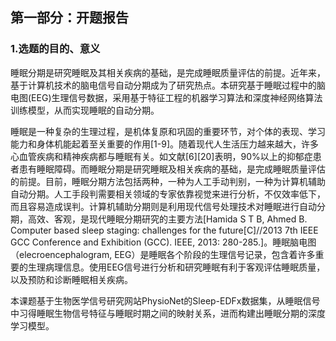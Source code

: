 ## 第一部分：开题报告
### 1.选题的目的、意义

睡眠分期是研究睡眠及其相关疾病的基础，是完成睡眠质量评估的前提。近年来，基于计算机技术的脑电信号自动分期成为了研究热点。本研究基于睡眠过程中的脑电图(EEG)生理信号数据，采用基于特征工程的机器学习算法和深度神经网络算法训练模型，从而实现睡眠的自动分期。

睡眠是一种复杂的生理过程，是机体复原和巩固的重要环节，对个体的表现、学习能力和身体机能起着至关重要的作用[1-9]。随着现代人生活压力越来越大，许多心血管疾病和精神疾病都与睡眠有关。如文献[6][20]表明，90%以上的抑郁症患者患有睡眠障碍。而睡眠分期是研究睡眠及相关疾病的基础，是完成睡眠质量评估的前提。目前，睡眠分期方法包括两种，一种为人工手动判别，一种为计算机辅助自动分期。人工手段判需要相关领域的专家依靠视觉来进行分析，不仅效率低下，而且容易造成误判。计算机辅助分期则是利用现代信号处理技术对睡眠进行自动分期，高效、客观，是现代睡眠分期研究的主要方法[Hamida S T B, Ahmed B. Computer based sleep staging: challenges for the future[C]//2013 7th IEEE GCC Conference and Exhibition (GCC). IEEE, 2013: 280-285.]。睡眠脑电图（elecroencephalogram, EEG）是睡眠各个阶段的生理信号记录，包含着许多重要的生理病理信息。使用EEG信号进行分析和研究睡眠有利于客观评估睡眠质量，以及预防和诊断睡眠相关疾病。

本课题基于生物医学信号研究网站PhysioNet的Sleep-EDFx数据集，从睡眠信号中习得睡眠生物信号特征与睡眠时期之间的映射关系，进而构建出睡眠分期的深度学习模型。

## 